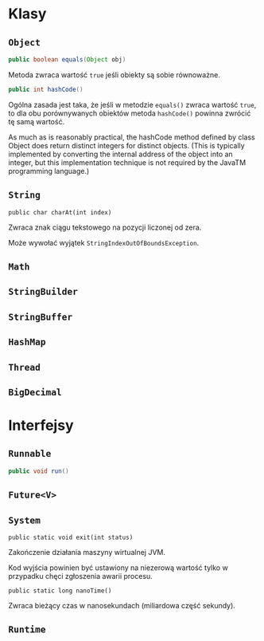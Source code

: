 # Klasy

## ``Object``

```java
public boolean equals(Object obj)
```

Metoda zwraca wartość ``true`` jeśli obiekty są sobie równoważne.

```java
public int hashCode()
```

Ogólna zasada jest taka, że jeśli w metodzie ``equals()`` zwraca wartość ``true``, to dla obu porównywanych obiektów metoda ``hashCode()`` powinna zwrócić tę samą wartość.

As much as is reasonably practical, the hashCode method defined by class Object does return distinct integers for distinct objects. (This is typically implemented by converting the internal address of the object into an integer, but this implementation technique is not required by the JavaTM programming language.)

## ``String``

```
public char charAt(int index)
```

Zwraca znak ciągu tekstowego na pozycji liczonej od zera.

Może wywołać wyjątek ``StringIndexOutOfBoundsException``.

## ``Math``

## ``StringBuilder``

## ``StringBuffer``

## ``HashMap``

## ``Thread``

## ``BigDecimal``

# Interfejsy

## ``Runnable``

```java
public void run()
```

## ``Future<V>``

## ``System``

```
public static void exit(int status)
```

Zakończenie działania maszyny wirtualnej JVM.

Kod wyjścia powinien być ustawiony na niezerową wartość tylko w przypadku chęci zgłoszenia awarii procesu.

```
public static long nanoTime()
```

Zwraca bieżący czas w nanosekundach (miliardowa część sekundy).

## ``Runtime``
